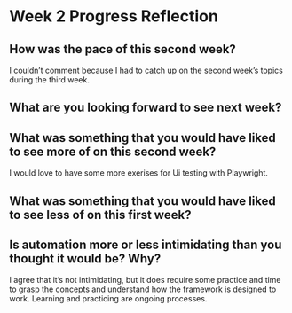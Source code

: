 # Week 2 Progress Reflection

## How was the pace of this second week?
I couldn’t comment because I had to catch up on the second week’s topics during the third week.

## What are you looking forward to see next week?

## What was something that you would have liked to see more of on this second week?
I would love to have some more exerises for Ui testing with Playwright.

## What was something that you would have liked to see less of on this first week?

## Is automation more or less intimidating than you thought it would be? Why?
I agree that it’s not intimidating, but it does require some practice and time to grasp the concepts and understand how the framework is designed to work. Learning and practicing are ongoing processes.
